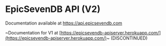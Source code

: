 # EpicSevenDB API (V2)

Documentation available at  https://api.epicsevendb.com


~Documentation for V1 at [https://epicsevendb-apiserver.herokuapp.com/](https://epicsevendb-apiserver.herokuapp.com/)~ (DISCONTINUED)
